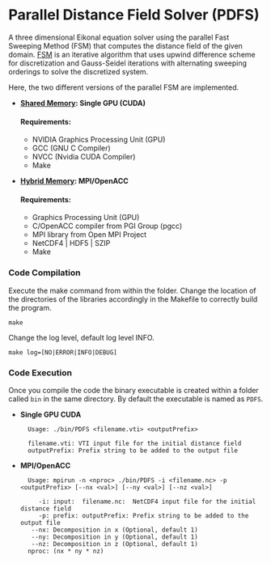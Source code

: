 # Parallel Distance Field Solver (PDFS)
A three dimensional Eikonal equation solver using the parallel Fast Sweeping Method (FSM) that computes the distance field of the given domain. [FSM](http://www.math.uci.edu/~zhao/homepage/research_files/FSM.pdf) is an iterative algorithm that uses upwind difference scheme for discretization and Gauss-Seidel iterations with alternating sweeping orderings to solve the discretized system.

Here, the two different versions of the parallel FSM are implemented.
* **[Shared Memory](http://www.sciencedirect.com/science/article/pii/S002199911200722X): Single GPU (CUDA)**

   #### Requirements:
   * NVIDIA Graphics Processing Unit (GPU)
   * GCC (GNU C Compiler)
   * NVCC (Nvidia CUDA Compiler)
   * Make
   
* **[Hybrid Memory](README.md): MPI/OpenACC**

  #### Requirements:
  * Graphics Processing Unit (GPU)
  * C/OpenACC compiler from PGI Group (pgcc)
  * MPI library from Open MPI Project
  * NetCDF4 | HDF5 | SZIP
  * Make
  
### Code Compilation
Execute the make command from within the folder. Change the location of the directories of the libraries accordingly in the Makefile to correctly build the program.
    
    make
Change the log level, default log level INFO.
    
    make log=[NO|ERROR|INFO|DEBUG]
    
### Code Execution
Once you compile the code the binary executable is created within a folder called `bin` in the same directory. By default the executable is named as `PDFS`.
* **Single GPU CUDA**

        Usage: ./bin/PDFS <filename.vti> <outputPrefix>
        
        filename.vti: VTI input file for the initial distance field
        outputPrefix: Prefix string to be added to the output file
* **MPI/OpenACC**

        Usage: mpirun -n <nproc> ./bin/PDFS -i <filename.nc> -p <outputPrefix> [--nx <val>] [--ny <val>] [--nz <val>]
        
           -i: input:  filename.nc:  NetCDF4 input file for the initial distance field
           -p: prefix: outputPrefix: Prefix string to be added to the output file
         --nx: Decomposition in x (Optional, default 1)
         --ny: Decomposition in y (Optional, default 1)
         --nz: Decomposition in z (Optional, default 1)
        nproc: (nx * ny * nz)
   
